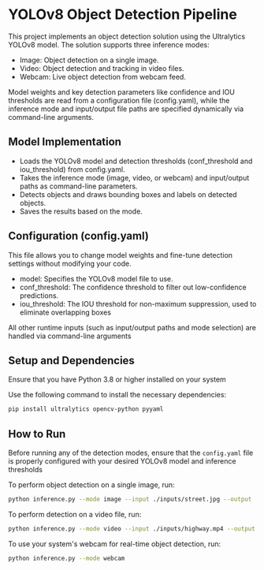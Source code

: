 # YOLOv8 Object Detection Pipeline

This project implements an object detection solution using the Ultralytics YOLOv8 model. The solution supports three inference modes:

- Image: Object detection on a single image.
- Video: Object detection and tracking in video files.
- Webcam: Live object detection from webcam feed.

Model weights and key detection parameters like confidence and IOU thresholds are read from a configuration file (config.yaml), while the inference mode and input/output file paths are specified dynamically via command-line arguments.

## Model Implementation

- Loads the YOLOv8 model and detection thresholds (conf_threshold and iou_threshold) from config.yaml.
- Takes the inference mode (image, video, or webcam) and input/output paths as command-line parameters.
- Detects objects and draws bounding boxes and labels on detected objects.
- Saves the results based on the mode.

## Configuration (config.yaml)

This file allows you to change model weights and fine-tune detection settings without modifying your code.

- model: Specifies the YOLOv8 model file to use.
- conf_threshold: The confidence threshold to filter out low-confidence predictions.
- iou_threshold: The IOU threshold for non-maximum suppression, used to eliminate overlapping boxes

All other runtime inputs (such as input/output paths and mode selection) are handled via command-line arguments

## Setup and Dependencies

Ensure that you have Python 3.8 or higher installed on your system

Use the following command to install the necessary dependencies:

```bash
pip install ultralytics opencv-python pyyaml
```

## How to Run

Before running any of the detection modes, ensure that the `config.yaml` file is properly configured with your desired YOLOv8 model and inference thresholds

To perform object detection on a single image, run:

```bash
python inference.py --mode image --input ./inputs/street.jpg --output ./outputs/predicted_street.jpg
```

To perform detection on a video file, run:

```bash
python inference.py --mode video --input ./inputs/highway.mp4 --output ./outputs/predicted_highway.mp4
```

To use your system's webcam for real-time object detection, run:

```bash
python inference.py --mode webcam
```
